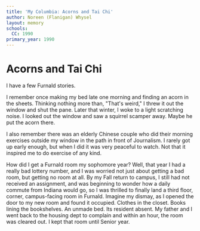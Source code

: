 ```yaml
---
title: 'My Columbia: Acorns and Tai Chi'
author: Noreen (Flanigan) Whysel
layout: memory
schools:
  CC: 1990
primary_year: 1990
---
```

# Acorns and Tai Chi

I have a few Furnald stories.

I remember once making my bed late one morning and finding an acorn in the sheets.  Thinking nothing more than, "That's weird," I threw it out the window and shut the pane.  Later that winter, I woke to a light scratching noise.  I looked out the window and saw a squirrel scamper away.  Maybe he put the acorn there.

I also remember there was an elderly Chinese couple who did their morning exercises outside my window in the path in front of Journalism.  I rarely got up early enough, but when I did it was very peaceful to watch.  Not that it inspired me to do exercise of any kind.

How did I get a Furnald room my sophomore year?  Well, that year I had a really bad lottery number, and I was worried not just about getting a bad room, but getting no room at all.  By my Fall return to campus, I still had not received an assignment, and was beginning to wonder how a daily commute from Indiana would go, so I was thrilled to finally land a third floor, corner, campus-facing room in Furnald.  Imagine my dismay, as I opened the door to my new room and found it occupied.  Clothes in the closet.  Books lining the bookshelves.  An unmade bed.  Its resident absent.  My father and I went back to the housing dept to complain and within an hour, the room was cleared out.  I kept that room until Senior year.
